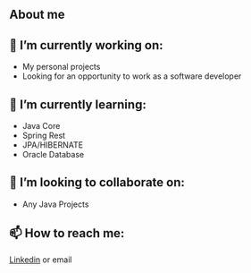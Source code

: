 ##  About me


## :telescope: I’m currently working on:
 - My personal projects
 - Looking for an opportunity to work as a software developer

## :seedling: I’m currently learning:
- Java Core
- Spring Rest
- JPA/HIBERNATE
- Oracle Database 

## :dancers: I’m looking to collaborate on:
- Any Java Projects

## :mailbox: How to reach me:
[Linkedin](https://www.linkedin.com/in/jaqueline-l-6b2438151/) or email

